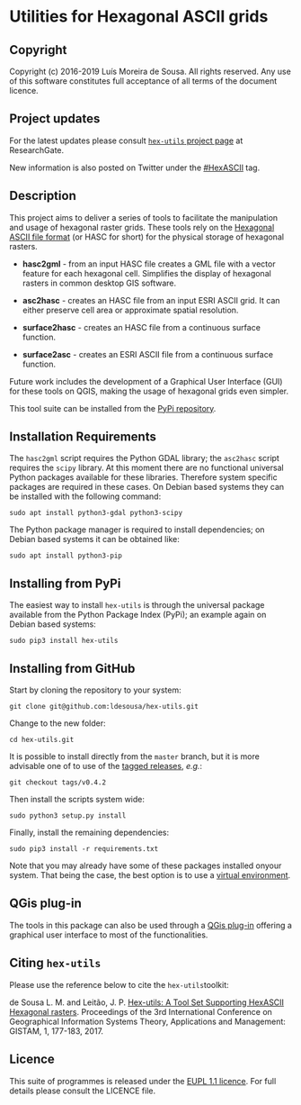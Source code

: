 Utilities for Hexagonal ASCII grids
===============================================================================


Copyright
-------------------------------------------------------------------------------

Copyright (c) 2016-2019 Luís Moreira de Sousa. All rights reserved. 
Any use of this software constitutes full acceptance of all terms of the 
document licence.

Project updates
-------------------------------------------------------------------------------

For the latest updates please consult 
[`hex-utils` project page](https://www.researchgate.net/project/HexUtils-software-tools-for-hexagonal-rasters) 
at ResearchGate.

New information is also posted on Twitter under the [#HexASCII](https://twitter.com/hashtag/HexASCII) tag.   

Description
-------------------------------------------------------------------------------

This project aims to deliver a series of tools to facilitate the manipulation 
and usage of hexagonal raster grids. These tools rely on the 
[Hexagonal ASCII file format](https://github.com/ldesousa/HexAsciiBNF) 
(or HASC for short) for the physical storage of hexagonal rasters.

 - **hasc2gml** - from an input HASC file creates a GML file with a vector feature for each hexagonal cell. Simplifies the display of hexagonal rasters in common desktop GIS software.
 
 - **asc2hasc** - creates an HASC file from an input ESRI ASCII grid. It can either preserve cell area or approximate spatial resolution.
 
 - **surface2hasc** - creates an HASC file from a continuous surface function.
 
 - **surface2asc** - creates an ESRI ASCII file from a continuous surface function.
 
Future work includes the development of a Graphical User Interface (GUI) for 
these tools on QGIS, making the usage of hexagonal grids even simpler.


This tool suite can be installed from the [PyPi repository](https://pypi.python.org/pypi/hex-utils).


Installation Requirements
-------------------------------------------------------------------------------

The `hasc2gml` script requires the Python GDAL library; the `asc2hasc` script 
requires the `scipy` library. At this moment there are no functional universal 
Python packages available for these libraries. Therefore system specific 
packages are required in these cases. On Debian based systems they can be 
installed with the following command:

`sudo apt install python3-gdal python3-scipy` 

The Python package manager is required to install dependencies; on Debian based 
systems it can be obtained like:

`sudo apt install python3-pip`

Installing from PyPi
-------------------------------------------------------------------------------

The easiest way to install `hex-utils` is through the universal package 
available from the Python Package Index (PyPi); an example again on Debian 
based systems:

`sudo pip3 install hex-utils`

Installing from GitHub
-------------------------------------------------------------------------------

Start by cloning the repository to your system:

`git clone git@github.com:ldesousa/hex-utils.git`

Change to the new folder:

`cd hex-utils.git`

It is possible to install directly from the `master` branch, but it is more 
advisable one of to use of the [tagged releases](https://github.com/ldesousa/hex-utils/releases), 
*e.g.*:

`git checkout tags/v0.4.2`

Then install the scripts system wide:

`sudo python3 setup.py install`

Finally, install the remaining dependencies:

`sudo pip3 install -r requirements.txt`

Note that you may already have some of these packages installed onyour system. 
That being the case, the best option is to use a [virtual environment](https://docs.python.org/3/tutorial/venv.html).

QGis plug-in
-------------------------------------------------------------------------------

The tools in this package can also be used through a [QGis plug-in](https://github.com/ldesousa/hex-utils-qgi)
offering a graphical user interface to most of the functionalities. 

Citing `hex-utils`
-------------------------------------------------------------------------------

Please use the reference below to cite the `hex-utils`toolkit:

de Sousa L. M. and Leitão, J. P. [Hex-utils: A Tool Set Supporting HexASCII Hexagonal rasters](http://www.scitepress.org/DigitalLibrary/Link.aspx?doi=10.5220/0006275801770183). Proceedings of the 3rd International Conference on Geographical Information Systems Theory, Applications and Management: GISTAM, 1, 177-183,	2017.

Licence
-------------------------------------------------------------------------------

This suite of programmes is released under the [EUPL 1.1 licence](https://joinup.ec.europa.eu/community/eupl/og_page/introduction-eupl-licence). 
For full details please consult the LICENCE file.
